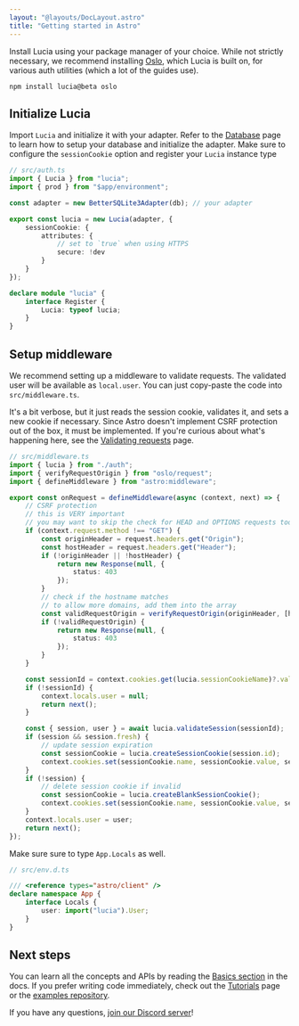 ```yaml
---
layout: "@layouts/DocLayout.astro"
title: "Getting started in Astro"
---
```


Install Lucia using your package manager of your choice. While not strictly necessary, we recommend installing [Oslo](https://oslo.js.org), which Lucia is built on, for various auth utilities (which a lot of the guides use).

```
npm install lucia@beta oslo
```

## Initialize Lucia

Import `Lucia` and initialize it with your adapter. Refer to the [Database](/database) page to learn how to setup your database and initialize the adapter. Make sure to configure the `sessionCookie` option and register your `Lucia` instance type

```ts
// src/auth.ts
import { Lucia } from "lucia";
import { prod } from "$app/environment";

const adapter = new BetterSQLite3Adapter(db); // your adapter

export const lucia = new Lucia(adapter, {
	sessionCookie: {
		attributes: {
			// set to `true` when using HTTPS
			secure: !dev
		}
	}
});

declare module "lucia" {
	interface Register {
		Lucia: typeof lucia;
	}
}
```

## Setup middleware

We recommend setting up a middleware to validate requests. The validated user will be available as `local.user`. You can just copy-paste the code into `src/middleware.ts`.

It's a bit verbose, but it just reads the session cookie, validates it, and sets a new cookie if necessary. Since Astro doesn't implement CSRF protection out of the box, it must be implemented. If you're curious about what's happening here, see the [Validating requests](/basics/validate-session-cookies/astro) page.

```ts
// src/middleware.ts
import { lucia } from "./auth";
import { verifyRequestOrigin } from "oslo/request";
import { defineMiddleware } from "astro:middleware";

export const onRequest = defineMiddleware(async (context, next) => {
	// CSRF protection
	// this is VERY important
	// you may want to skip the check for HEAD and OPTIONS requests too
	if (context.request.method !== "GET") {
		const originHeader = request.headers.get("Origin");
		const hostHeader = request.headers.get("Header");
		if (!originHeader || !hostHeader) {
			return new Response(null, {
				status: 403
			});
		}
		// check if the hostname matches
		// to allow more domains, add them into the array
		const validRequestOrigin = verifyRequestOrigin(originHeader, [hostHeader]);
		if (!validRequestOrigin) {
			return new Response(null, {
				status: 403
			});
		}
	}

	const sessionId = context.cookies.get(lucia.sessionCookieName)?.value ?? null;
	if (!sessionId) {
		context.locals.user = null;
		return next();
	}

	const { session, user } = await lucia.validateSession(sessionId);
	if (session && session.fresh) {
		// update session expiration
		const sessionCookie = lucia.createSessionCookie(session.id);
		context.cookies.set(sessionCookie.name, sessionCookie.value, sessionCookie.attributes);
	}
	if (!session) {
		// delete session cookie if invalid
		const sessionCookie = lucia.createBlankSessionCookie();
		context.cookies.set(sessionCookie.name, sessionCookie.value, sessionCookie.attributes);
	}
	context.locals.user = user;
	return next();
});
```

Make sure sure to type `App.Locals` as well.

```ts
// src/env.d.ts

/// <reference types="astro/client" />
declare namespace App {
	interface Locals {
		user: import("lucia").User;
	}
}
```

## Next steps

You can learn all the concepts and APIs by reading the [Basics section](/basics/sessions) in the docs. If you prefer writing code immediately, check out the [Tutorials](/tutorials) page or the [examples repository](/https://github.com/lucia-auth/examples).

If you have any questions, [join our Discord server](https://discord.com/invite/PwrK3kpVR3)!
